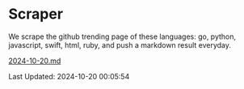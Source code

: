# Scraper

We scrape the github trending page of these languages: go, python, javascript, swift, html, ruby, and push a markdown result everyday.

[2024-10-20.md](https://github.com/henson/Scraper/blob/master/2024-10-20.md)

Last Updated: 2024-10-20 00:05:54